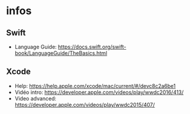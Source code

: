 # infos

## Swift
  - Language Guide: https://docs.swift.org/swift-book/LanguageGuide/TheBasics.html
  
## Xcode 
  - Help: https://help.apple.com/xcode/mac/current/#/devc8c2a6be1
  - Vidéo intro: https://developer.apple.com/videos/play/wwdc2016/413/
  - Video advanced: https://developer.apple.com/videos/play/wwdc2015/407/
